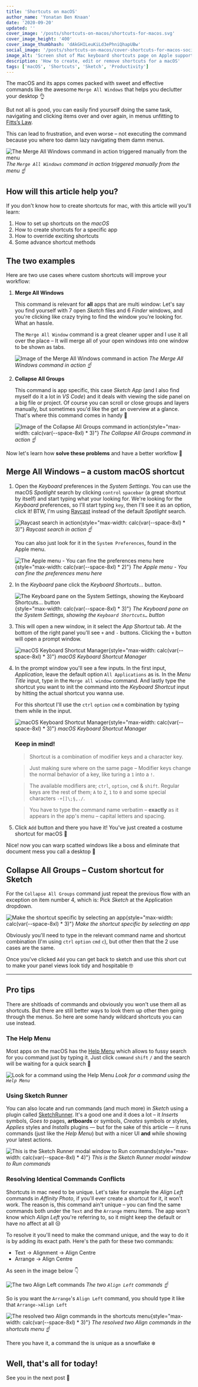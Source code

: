 ```yaml
---
title: 'Shortcuts on macOS'
author_name: 'Yonatan Ben Knaan'
date: '2020-09-20'
updated: ''
cover_image: '/posts/shortcuts-on-macos/shortcuts-for-macos.svg'
cover_image_height: '400'
cover_image_thumbhash: 'dAkGHILeuKiLd3ePhniQhapUBw'
social_image: '/posts/shortcuts-on-macos/cover-shortcuts-for-macos-social.jpg'
image_alt: 'Screen shot of Mac keyboard shortcuts page on Apple support'
description: 'How to create, edit or remove shortcuts for a macOS'
tags: ['macOS', 'Shortcuts', 'Sketch', 'Productivity']
---
```


The macOS and its apps comes packed with sweet and effective commands like the awesome `Merge All Windows` that helps you declutter your desktop 👌 

But not all is good, you can easily find yourself doing the same task, navigating and clicking items over and over again, in menus unfitting to [Fitts’s Law](https:/www.notion.so/yonatankof/Fitts-law-062770ad1eff4310aff2a6814467647c). 

This can lead to frustration, and even worse – not executing the command because you where too damn lazy navigating them damn menus. 
<!-- thus hindering your already crippled workflow. Such a shame. -->

![The Merge All Windows command in action triggered manually from the menu](/posts/shortcuts-on-macos/Merge_All_Windows_Example.webp)
*The `Merge All Windows` command in action triggered manually from the menu ☝️*

## How will this article help you?

If you don't know how to create shortcuts for mac, with this article will you'll learn:

1. How to set up shortcuts on the *macOS*
2. How to create shortcuts for a specific app
3. How to override exciting shortcuts
4. Some advance shortcut methods 
 
<!-- ## Jobs to be done -->
## The two examples 

Here are two use cases where custom shortcuts will improve your workflow:

1. **Merge All Windows** 
   
   This command is relevant for **all** apps that are multi window: Let's say you find yourself with 7 open *Sketch* files and 6 *Finder* windows, and you're clicking like crazy trying to find the window you're looking for. What an hassle. 

   The `Merge All Window` command is a great cleaner upper and I use it all over the place – It will merge all of your open windows into one window to be shown as tabs.
   
   ![Image of the Merge All Windows command in action](/posts/shortcuts-on-macos/Merge_All_Windows.webp)
   *The Merge All Windows command in action ☝️*

2. **Collapse All Groups**
   
   This command is app specific, this case *Sketch App* (and I also find myself do it a lot in *VS Code*) and it deals with viewing the side panel on a big file or project. Of course you can scroll or close groups and layers manually, but sometimes you'd like the get an overview at a glance. That's where this command comes in handy 🤲

   ![Image of the Collapse All Groups command in action](/posts/shortcuts-on-macos/Collapse_All_Groups.webp){style="max-width: calc(var(--space-8xl) * 3)"}
   *The Collapse All Groups command in action ☝️*

Now let's learn how **solve these problems** and have a better workflow 🎉


## Merge All Windows – a custom macOS shortcut 

1. Open the *Keyboard* preferences in the *System Settings*. You can use the macOS *Spotlight* search by clicking `control` `spacebar` (a great shortcut by itself) and start typing what your looking for. We're looking for the *Keyboard* preferences, so I'll start typing `key`, then I'll see it as an option, click it! BTW, I'm using [Raycast](https://www.raycast.com/) instead of the default *Spotlight* search.

   ![Raycast search in action](/posts/shortcuts-on-macos/Extra-Spotlight_Search.webp){style="max-width: calc(var(--space-8xl) * 3)"}
   *Raycast search in action ☝️*
   
   You can also just look for it in the `System Preferences`, found in the Apple menu.

   ![The Apple menu - You can fine the preferences menu here](/posts/shortcuts-on-macos/Extra-Apple_Menu.webp){style="max-width: calc(var(--space-8xl) * 2)"}
   *The Apple menu - You can fine the preferences menu here*

2. In the *Keyboard* pane click the *Keyboard Shortcuts…* button.
   
   ![The Keyboard pane on the System Settings, showing the `Keyboard Shortcuts…` button](/posts/shortcuts-on-macos/Keyboard_Pane.webp){style="max-width: calc(var(--space-8xl) * 3)"}
   *The Keyboard pane on the System Settings, showing the `Keyboard Shortcuts…` button*
   
3. This will open a new window, in it select the *App Shortcut* tab. At the bottom of the right panel you'll see `+` and `-` buttons. Clicking the `+` button will open a prompt window.
   
   ![macOS Keyboard Shortcut Manager](/posts/shortcuts-on-macos/App_Shortcuts_Tab.webp){style="max-width: calc(var(--space-8xl) * 3)"}
   *macOS Keyboard Shortcut Manager*

4. In the prompt window you'll see a few inputs. In the first input, *Application*, leave the default option `All Applications` as is. In the *Menu Title* input, type in the `Merge all window` command. And lastly type the shortcut you want to init the command into the *Keyboard Shortcut* input by hitting the actual shortcut you wanna use.
   
   For this shortcut I'll use the `ctrl` `option` `cmd` `m` combination by typing them while in the input.
   
   ![macOS Keyboard Shortcut Manager](/posts/shortcuts-on-macos/Prompt_Window.webp){style="max-width: calc(var(--space-8xl) * 3)"}
   *macOS Keyboard Shortcut Manager*
   
   ### Keep in mind!

   > Shortcut is a combination of modifier keys and a character key. 
   
   > Just making sure where on the same page – Modifier keys change the normal behavior of a key, like turing a `1` into a `!`.  
   
   > The available modifiers are; `ctrl`, `option`, `cmd` & `shift`. Regular keys are the rest of them; `A` to `Z`, `1` to `0` and some special characters `-+[]\;§,./`.

   > You have to type the command name verbatim – **exactly** as it appears in the app's menu – capital letters and spacing.

   
   
5.  Click `Add` button and there you have it! You've just created a costume shortcut for macOS 🧨 

Nice! now you can warp scatted windows like a boss and eliminate that document mess you call a desktop 🧹 

## Collapse All Groups – Custom shortcut for Sketch

For the `Collapse All Groups` command just repeat the previous flow with an exception on item number 4, which is: Pick *Sketch* at the Application dropdown.

![Make the shortcut specific by selecting an app](/posts/shortcuts-on-macos/Custom_Shortcut.webp){style="max-width: calc(var(--space-8xl) * 3)"}
*Make the shortcut specific by selecting an app*

Obviously you'll need to type in the relevant command name and shortcut combination (I'm using  `ctrl` `option` `cmd` `c`), but other then that the 2 use cases are the same. 

Once you've clicked `Add` you can get back to sketch and use this short cut to make your panel views look tidy and hospitable 🤓

---

## Pro tips

There are shitloads of commands and obviously you won't use them all as shortcuts. But there are still better ways to look them up other then going through the menus. So here are some handy wildcard shortcuts you can use instead.

### The Help Menu

Most apps on the macOS has the [Help Menu](https:/support.apple.com/guide/mac-help/get-help-on-your-mac-hlpvw003/mac) which allows to fussy search for you command just by typing it. Just click `command` `shift` `/` and the search will be waiting for a quick search 🏃

![Look for a command using the Help Menu](/posts/shortcuts-on-macos/HelpMenu.webp)
*Look for a command using the `Help Menu`*

### Using Sketch Runner

You can also locate and run commands (and much more) in *Sketch* using a plugin called [SketchRunner](https:/sketchrunner.com/). It's a good one and it does a lot – it *Inserts* symbols, *Goes to* pages, **artboards** or symbols, *Creates* symbols or styles, *Applies* styles and *Installs* plugins — but for the sake of this article — it runs commands (just like the *Help Menu*) but with a nicer UI **and** while showing your latest actions.

![This is the Sketch Runner modal window to Run commands](/posts/shortcuts-on-macos/SketchRunner.webp){style="max-width: calc(var(--space-8xl) * 4)"}
*This is the Sketch Runner modal window to Run commands*

### Resolving Identical Commands Conflicts

Shortcuts in mac need to be unique. Let's take for example the *Align Left* commands in *Affinity Photo*, if you'll ever create a shortcut for it, it won't work. The reason is, this command ain't unique – you can find the same commands both under the `Text` and the `Arrange` menu items. The app won't know which *Align Left* you're referring to, so it might keep the default or have no affect at all 😒 

To resolve it you'll need to make the command unique, and the way to do it is by adding its exact path. Here's the path for these two commands:
- Text → Alignment → Align Centre
- Arrange → Align Centre

As seen in the image below 👇

![The two Align Left commands](/posts/shortcuts-on-macos/IdenticalCommands.webp)
*The two `Align Left` commands ☝️*
  
So is you want the `Arrange`'s `Align Left` command, you should type it like that `Arrange->Align Left`

![The resolved two Align commands in the shortcuts menu](/posts/shortcuts-on-macos/IdenticalCommandsResolved.webp){style="max-width: calc(var(--space-8xl) * 3)"}
*The resolved two Align commands in the shortcuts menu ☝️*

There you have it, a command the is unique as a snowflake ❄️

<!-- I'll make sure the Application is on *Sketch* and for the shortcut I'll use the `ctrl` + `option` + `cmd` + `shift` + `→` and voila — a unique shortcut is born 👶 

## Create memorial shortcut

Most probably that most of the short and "good" shortcuts are already taken by the OS, by the app you use or by the app's plugins (like in Sketch or VScode). 

Have a look at the Comma plugging for Sketch, all of its commands are using a 3 modifier key combos. It' s taking up namespace and you can easily find yourself overriding or overwritten by some other shortcuts. 

![Comma plugin banner taken form their Github Page](/posts/shortcuts-on-macos/Comma_plugin.png) 
*Comma plugin banner taken form their Github Page*

A brut force way of dealing with this nuisance is using a 4 modifier key combo... `command`+`option`+`alt`+`shift` something — that ain't being used, thought I might by a nuisance by itself and is an extreme finger stretch for sure 🖖
    
Well, you're not the first to feel pain missing keys combos. Someone felt it before you and has created an app that will reassign the forgotten and mostly unused *Caps lock* key to emulate that 4 key press mentions above, effectively creating a brand new modifier key -> `tab` + key — Now that's easy to remember!

The app is called [Karabiner-Elements](https:/karabiner-elements.pqrs.org) and it does much more then hacking the *Caps lock* key, but that’s why I'm using it for. Anyways, the reassigning the is quite easy. Let's see how its done: 

1. Install the app

2. Got the the *Complex modification* tab
   
   ![The Karabiner app on the Complex modification tab - An Empty state](/posts/shortcuts-on-macos/Karabiner_Elements-01-Complex_modification_tab.png)
   *The Karabiner app on the Complex modification tab - An Empty state*

3. Click the *Add rule* button

4. In the prompt window click *Enable* on the 1st item from the example list called Change the caps_lock to command + control + option + shift
   
   ![A prompt window to enable the command+control+option+shift as Caps lock on Karabiner](/posts/shortcuts-on-macos/Karabiner_Elements-02-Add_rule.png)
   *A prompt window to enable the command+control+option+shift as `Caps lock` on Karabiner*

That's it, you have it! Now you can add a command using all for 4 keys but clicking just the one key. So now, if you'd like to have the *Collapse All Groups* with `Caps lock` + `c`. Try it, it's nice.  -->

## Well, that's all for today!

See you in the next post 👋